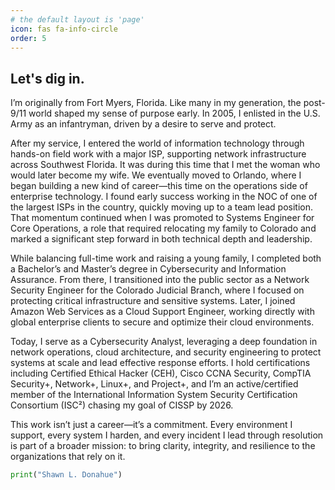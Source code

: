 ```yaml
---
# the default layout is 'page'
icon: fas fa-info-circle
order: 5
---
```



## Let's dig in.

I’m originally from Fort Myers, Florida. Like many in my generation, the post-9/11 world shaped my sense of purpose early. In 2005, I enlisted in the U.S. Army as an infantryman, driven by a desire to serve and protect.

After my service, I entered the world of information technology through hands-on field work with a major ISP, supporting network infrastructure across Southwest Florida. It was during this time that I met the woman who would later become my wife. We eventually moved to Orlando, where I began building a new kind of career—this time on the operations side of enterprise technology. I found early success working in the NOC of one of the largest ISPs in the country, quickly moving up to a team lead position. That momentum continued when I was promoted to Systems Engineer for Core Operations, a role that required relocating my family to Colorado and marked a significant step forward in both technical depth and leadership.

While balancing full-time work and raising a young family, I completed both a Bachelor’s and Master’s degree in Cybersecurity and Information Assurance. From there, I transitioned into the public sector as a Network Security Engineer for the Colorado Judicial Branch, where I focused on protecting critical infrastructure and sensitive systems. Later, I joined Amazon Web Services as a Cloud Support Engineer, working directly with global enterprise clients to secure and optimize their cloud environments.

Today, I serve as a Cybersecurity Analyst, leveraging a deep foundation in network operations, cloud architecture, and security engineering to protect systems at scale and lead effective response efforts. I hold certifications including Certified Ethical Hacker (CEH), Cisco CCNA Security, CompTIA Security+, Network+, Linux+, and Project+, and I’m an active/certified member of the International Information System Security Certification Consortium (ISC²) chasing my goal of CISSP by 2026.

This work isn’t just a career—it’s a commitment. Every environment I support, every system I harden, and every incident I lead through resolution is part of a broader mission: to bring clarity, integrity, and resilience to the organizations that rely on it.

```python
print("Shawn L. Donahue")
```